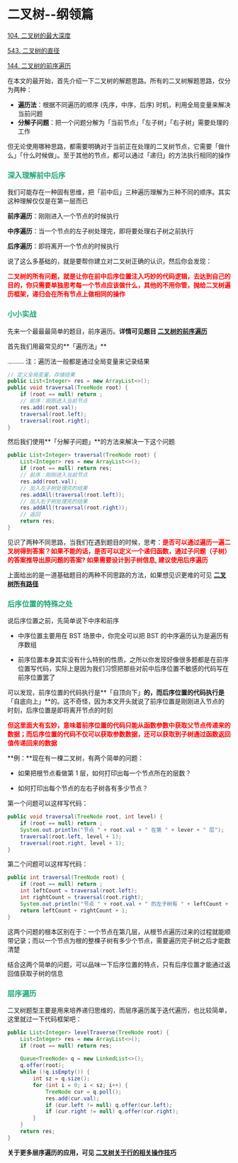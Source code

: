 # 二叉树--纲领篇

[104. 二叉树的最大深度](https://leetcode-cn.com/problems/maximum-depth-of-binary-tree/)

[543. 二叉树的直径](https://leetcode-cn.com/problems/diameter-of-binary-tree/)

[144. 二叉树的前序遍历](https://leetcode-cn.com/problems/binary-tree-preorder-traversal/)



在本文的最开始，首先介绍一下二叉树的解题思路。所有的二叉树解题思路，仅分为两种：

- **遍历法**：根据不同遍历的顺序 (先序，中序，后序) 时机，利用全局变量来解决当前问题
- **分解子问题**：把一个问题分解为「当前节点」「左子树」「右子树」需要处理的工作

但无论使用哪种思路，都需要明确对于当前正在处理的二叉树节点，它需要「做什么」「什么时候做」。至于其他的节点，都可以通过「递归」的方法执行相同的操作

### <font color=#1FA774>深入理解前中后序</font>

我们可能存在一种固有思维，把「前中后」三种遍历理解为三种不同的顺序。其实这种理解仅仅是在第一层而已

**前序遍历**：刚刚进入一个节点的时候执行

**中序遍历**：当一个节点的左子树处理完，即将要处理右子树之前执行

**后序遍历**：即将离开一个节点的时候执行

说了这么多基础的，就是要帮你建立对二叉树正确的认识，然后你会发现：

**<font color='red'>二叉树的所有问题，就是让你在前中后序位置注入巧妙的代码逻辑，去达到自己的目的，你只需要单独思考每一个节点应该做什么，其他的不用你管，抛给二叉树遍历框架，递归会在所有节点上做相同的操作</font>**

### <font color=#1FA774>小小实战</font>

先来一个最最最简单的题目，前序遍历。**详情可见题目 [二叉树的前序遍历](https://leetcode-cn.com/problems/binary-tree-preorder-traversal/)**

首先我们用最常见的**「遍历法」**

<img src="https://cdn.jsdelivr.net/gh/LFool/image-hosting@master/20220226/16402516458648251645864825235pN5IJY.png" alt="image-20220226164025008" style="zoom:18%;" /> 注：遍历法一般都是通过全局变量来记录结果

```java
// 定义全局变量，存储结果
public List<Integer> res = new ArrayList<>();
public void traversal(TreeNode root) {
    if (root == null) return ;
    // 前序：刚刚进入当前节点
    res.add(root.val);
    traversal(root.left);
    traversal(root.right);
}
```

然后我们使用**「分解子问题」**的方法来解决一下这个问题

```java
public List<Integer> traversal(TreeNode root) {
    List<Integer> res = new ArrayList<>();
    if (root == null) return res;
    // 前序：刚刚进入当前节点
    res.add(root.val);
    // 加入左子树处理完的结果
    res.addAll(traversal(root.left));
    // 加入右子树处理完的结果
    res.addAll(traversal(root.right));
    // 返回
    return res;
}
```

见识了两种不同思路，当我们在遇到题目的时候，思考：**<font color='red'>是否可以通过遍历一遍二叉树得到答案？如果不能的话，是否可以定义一个递归函数，通过子问题（子树）的答案推导出原问题的答案? 如果需要设计到子树信息, 建议使用后序遍历</font>**

上面给出的是一道基础题目的两种不同思路的方法，如果想见识更难的可见 **[二叉树所有路径](./记录自己傻逼时刻.html#二叉树所有路径)**

### <font color=#1FA774>后序位置的特殊之处</font>

说后序位置之前，先简单说下中序和前序

- 中序位置主要用在 BST 场景中，你完全可以把 BST 的中序遍历认为是遍历有序数组

- 前序位置本身其实没有什么特别的性质，之所以你发现好像很多题都是在前序位置写代码，实际上是因为我们习惯把那些对前中后序位置不敏感的代码写在前序位置罢了

可以发现，前序位置的代码执行是**「自顶向下」**的，而后序位置的代码执行是**「自底向上」**的。这不奇怪，因为本文开头就说了前序位置是刚刚进入节点的时刻，后序位置是即将离开节点的时刻

**<font color='red'>但这里面大有玄妙，意味着前序位置的代码只能从函数参数中获取父节点传递来的数据；而后序位置的代码不仅可以获取参数数据，还可以获取到子树通过函数返回值传递回来的数据</font>**

**例：**现在有一棵二叉树，有两个简单的问题：

- 如果把根节点看做第 1 层，如何打印出每一个节点所在的层数？

- 如何打印出每个节点的左右子树各有多少节点？

第一个问题可以这样写代码：

```java
public void traversal(TreeNode root, int level) {
    if (root == null) return ;
    System.out.println("节点 " + root.val + " 在第 " + lever + " 层");
    traversal(root.left, level + 1);
    traversal(root.right, level + 1);
}
```

第二个问题可以这样写代码：

```java
public int traversal(TreeNode root) {
    if (root == null) return ;
    int leftCount = traversal(root.left);
    int rightCount = traversal(root.right);
    System.out.println("节点 " + root.val + " 的左子树有 " + leftCount + " 个节点，右子树有 " + rightCount + " 个节点");
    return leftCount + rightCount + 1;
}
```

这两个问题的根本区别在于：一个节点在第几层，从根节点遍历过来的过程就能顺带记录；而以一个节点为根的整棵子树有多少个节点，需要遍历完子树之后才能数清楚

结合这两个简单的问题，可以品味一下后序位置的特点，只有后序位置才能通过返回值获取子树的信息

### <font color=#1FA774>层序遍历</font>

二叉树题型主要是用来培养递归思维的，而层序遍历属于迭代遍历，也比较简单，这里就过一下代码框架吧：

```java
public List<Integer> levelTraverse(TreeNode root) {
    List<Integer> res = new ArrayList<>();
    if (root == null) return res;
    
    Queue<TreeNode> q = new LinkedList<>();
    q.offer(root);
    while (!q.isEmpty()) {
        int sz = q.size();
        for (int i = 0; i < sz; i++) {
            TreeNode cur = q.poll();
            res.add(cur.val);
            if (cur.left != null) q.offer(cur.left);
            if (cur.right != null) q.offer(cur.right);
        }
    }
    return res;
}
```

**关于更多层序遍历的应用，可见 [二叉树关于行的相关操作技巧](./二叉树关于行的相关操作技巧.html)**